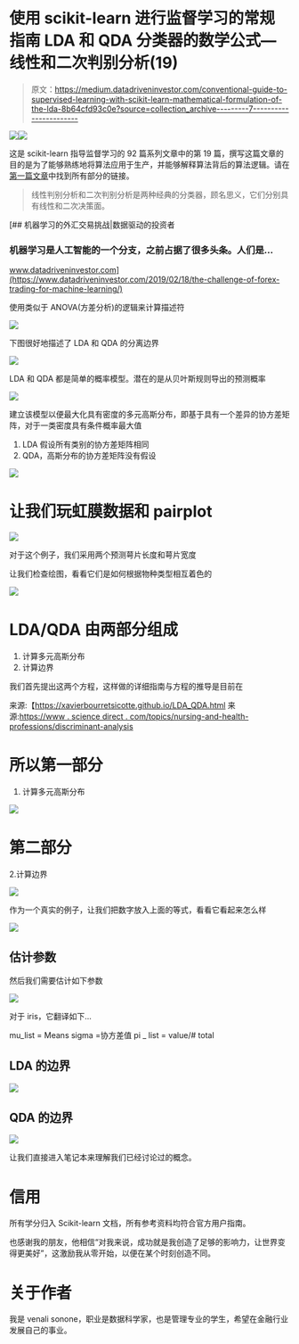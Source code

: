 # 使用 scikit-learn 进行监督学习的常规指南 LDA 和 QDA 分类器的数学公式—线性和二次判别分析(19)

> 原文：<https://medium.datadriveninvestor.com/conventional-guide-to-supervised-learning-with-scikit-learn-mathematical-formulation-of-the-lda-8b64cfd93c0e?source=collection_archive---------7----------------------->

[![](img/ad29d3f8b70a9d864013e6e6169df91b.png)](http://www.track.datadriveninvestor.com/1B9E)![](img/7214f8cfdab31ae9becf82633be0a542.png)

这是 scikit-learn 指导监督学习的 92 篇系列文章中的第 19 篇，撰写这篇文章的目的是为了能够熟练地将算法应用于生产，并能够解释算法背后的算法逻辑。请在[第一篇文章](https://medium.com/@venali/conventional-guide-to-supervised-learning-with-scikit-learn-getting-started-1-f9abd3f0e6c8?source=post_page---------------------------)中找到所有部分的链接。

> 线性判别分析和二次判别分析是两种经典的分类器，顾名思义，它们分别具有线性和二次决策面。

[](https://www.datadriveninvestor.com/2019/02/18/the-challenge-of-forex-trading-for-machine-learning/) [## 机器学习的外汇交易挑战|数据驱动的投资者

### 机器学习是人工智能的一个分支，之前占据了很多头条。人们是…

www.datadriveninvestor.com](https://www.datadriveninvestor.com/2019/02/18/the-challenge-of-forex-trading-for-machine-learning/) 

使用类似于 ANOVA(方差分析)的逻辑来计算描述符

![](img/3af7a77b0c2e319748969bf2048f99e2.png)

下图很好地描述了 LDA 和 QDA 的分离边界

![](img/8fb89a023b8679f2ec9e238289e3df75.png)

LDA 和 QDA 都是简单的概率模型。潜在的是从贝叶斯规则导出的预测概率

![](img/faa52adb6cfda1647bd9e5d8ef6c88ed.png)

建立该模型以便最大化具有密度的多元高斯分布，即基于具有一个差异的协方差矩阵，对于一类密度具有条件概率最大值

1.  LDA 假设所有类别的协方差矩阵相同
2.  QDA，高斯分布的协方差矩阵没有假设

![](img/ab638c031663503c29405934f18192af.png)

# 让我们玩虹膜数据和 pairplot

![](img/5d96082556ba30b0ae1e75cb5ca61bca.png)

对于这个例子，我们采用两个预测萼片长度和萼片宽度

让我们检查绘图，看看它们是如何根据物种类型相互着色的

![](img/36925696932c26f8ab69c5326abbf92f.png)

# LDA/QDA 由两部分组成

1.  计算多元高斯分布
2.  计算边界

我们首先提出这两个方程，这样做的详细指南与方程的推导是目前在

来源:【https://xavierbourretsicotte.github.io/LDA_QDA.html
来源:[https://www . science direct . com/topics/nursing-and-health-professions/discriminant-analysis](https://www.sciencedirect.com/topics/nursing-and-health-professions/discriminant-analysis)

# 所以第一部分

1.  计算多元高斯分布

![](img/64fe5db071385ac000ef739a0203c2ac.png)

# 第二部分

2.计算边界

![](img/40074e8fac01be484d2f40a5478e358b.png)

作为一个真实的例子，让我们把数字放入上面的等式，看看它看起来怎么样

![](img/9a2721a51a41ae8e4fcd9e453706da81.png)

## 估计参数

然后我们需要估计如下参数

![](img/f5992d5787b0cbd57bfc271e995852b5.png)

对于 iris，它翻译如下…

mu_list = Means
sigma =协方差值
pi _ list = value/# total

## LDA 的边界

![](img/f5f7ce242e65b81beb5f51fcb6ddf3ed.png)

## QDA 的边界

![](img/9b0ed5813b74f515c6f392f4bdb72a93.png)

让我们直接进入笔记本来理解我们已经讨论过的概念。

# 信用

所有学分归入 Scikit-learn 文档，所有参考资料均符合官方用户指南。

也感谢我的朋友，他相信“对我来说，成功就是我创造了足够的影响力，让世界变得更美好”，这激励我从零开始，以便在某个时刻创造不同。

# 关于作者

我是 venali sonone，职业是数据科学家，也是管理专业的学生，希望在金融行业发展自己的事业。